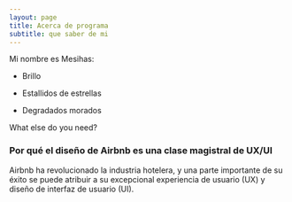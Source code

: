 ```yaml
---
layout: page
title: Acerca de programa
subtitle: que saber de mi 
---
```


Mi nombre es Mesihas:

- Brillo
- Estallidos de estrellas

- Degradados morados

What else do you need?

### Por qué el diseño de Airbnb es una clase magistral de UX/UI

Airbnb ha revolucionado la industria hotelera, y una parte importante de su éxito se puede atribuir a su excepcional experiencia de usuario (UX) y diseño de interfaz de usuario (UI).
